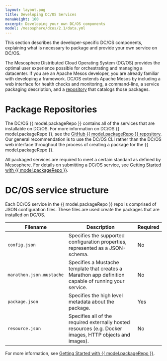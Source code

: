 ```yaml
---
layout: layout.pug
title: Developing DC/OS Services
menuWeight: 160
excerpt: Developing your own DC/OS components
model: /mesosphere/dcos/2.1/data.yml
---
```



This section describes the developer-specific DC/OS components, explaining what is necessary to package and provide your own service on DC/OS. 

The Mesosphere Distributed Cloud Operating System (DC/OS) provides the optimal user experience possible for orchestrating and managing a datacenter. If you are an Apache Mesos developer, you are already familiar with developing a framework. DC/OS extends Apache Mesos by including a web interface for health checks and monitoring, a command-line, a service packaging description, and a [repository](/mesosphere/dcos/2.1/administering-clusters/package-registry/) that catalogs those packages.

# <a name="universe"></a>Package Repositories

The DC/OS {{ model.packageRepo }} contains all of the services that are installable on DC/OS. For more information on DC/OS {{ model.packageRepo }}, see the [GitHub {{ model.packageRepo }} repository](https://github.com/mesosphere/universe). Our general recommendation is to use the DC/OS CLI rather than the DC/OS web interface throughout the process of creating a package for the {{ model.packageRepo }}.

All packaged services are required to meet a certain standard as defined by Mesosphere. For details on submitting a DC/OS service, see [Getting Started with {{ model.packageRepo }}](https://github.com/mesosphere/universe/blob/version-3.x/docs/tutorial/GetStarted.md).

# DC/OS service structure

Each DC/OS service in the {{ model.packageRepo }} repo is comprised of JSON configuration files. These files are used create the packages that are installed on DC/OS.

| Filename               | Description                                                                                              | Required |
|------------------------|----------------------------------------------------------------------------------------------------------|----------|
| `config.json`            | Specifies the supported configuration properties, represented as a JSON-schema.                          | No       |
| `marathon.json.mustache` | Specifies a Mustache template that creates a Marathon app definition capable of running your service.    | No       |
| `package.json`           | Specifies the high level metadata about the package.                                                     | Yes      |
| `resource.json`          | Specifies all of the required externally hosted resources (e.g. Docker images, HTTP objects and images). | No       |

For more information, see [Getting Started with {{ model.packageRepo }}](https://github.com/mesosphere/universe/blob/version-3.x/docs/tutorial/GetStarted.md).
